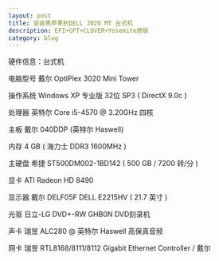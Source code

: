 ```yaml
---
layout: post  
title: 安装黑苹果到DELL 3020 MT 台式机  
description: EFI+GPT+CLOVER+Yosemite原版  
category: blog   
---
```

  
硬件信息：台式机  

电脑型号    戴尔 OptiPlex 3020 Mini Tower  

操作系统    Windows XP 专业版 32位 SP3 ( DirectX 9.0c )  

处理器  英特尔 Core i5-4570 @ 3.20GHz 四核  

主板    戴尔 040DDP (英特尔 Haswell)  

内存    4 GB ( 海力士 DDR3 1600MHz )  

主硬盘  希捷 ST500DM002-1BD142 ( 500 GB / 7200 转/分 )  
    
显卡    ATI Radeon HD 8490   

显示器  戴尔 DELF05F DELL E2215HV ( 21.7 英寸 )  

光驱    日立-LG DVD+-RW GHB0N DVD刻录机  

声卡    瑞昱 ALC280 @ 英特尔 Haswell 高保真音频  

网卡    瑞昱 RTL8168/8111/8112 Gigabit Ethernet Controller / 戴尔  

<!---
安装方法：  

efi+gpt+clover+10.10.2原版  
  
安装过程：  
  
SSD固态硬盘(在SATA0口)+机械硬盘(在SATA1口),全盘安装不存在双系统  
  
拔掉ATI Radeon HD 8490(DVI+DP),曾尝试了DSDT+FB,但驱动不了DVI转VGA和DP转VGA。  
  
驱动核显HD4600(VGA+DP),不能用VGA接口,只能用DP转VGA。  
  
0 制作U盘引导盘+安装盘(OS X下制作)  
0.1 分区,大于2G时,  
0.1.1分一个分区(其实生成两个分区,第一个为EFI分区,第二个为这里设置的分区)：格式Mac OS Extended(Journaled)  
0.1.2分三个分区,1:FAT32 200M 2:Mac OS Extended(Journaled) 7GB 3:exFat 余下的空间  
  
![](2015-03-20-install-yosemite-on-dell-3020-mini-tower/0.1.2_0.png)  
![](2015-03-20-install-yosemite-on-dell-3020-mini-tower/0.1.2_1.png)  
![](2015-03-20-install-yosemite-on-dell-3020-mini-tower/0.1.2_2.png)  
  
0.2 写入10.10.app  
    sudo 10.10.app/Contents/Resources/createinstallmedia --volume U盘位置 --applicationpath 10.10.app --no interaction  
例如：  
    sudo /Volumes/UPan/OS/Install\ OS\ X\ Yosemite.app/Contents/Resources/createinstallmedia --volume /Volumes/OSU/ --applicationpath /Volumes/UPan/OS/Install\ OS\ X\ Yosemite.app --no interaction  
  
![](2015-03-20-install-yosemite-on-dell-3020-mini-tower/0.2_0.png)  
  
  
0.3 clover 安装到U盘(选择U盘,其实是安装到U盘的EFI分区)  
下载 http://sourceforge.net/projects/cloverefiboot/  
0.3.1分一个分区时：  
格式化EFI 为FAT32F分区 ,否则clover configer 看不到  
$ diskutil list  
$ sudo newfs_msdos -v EFI -F 32 /dev/rdisk3s1  
三个分区时,直接安装选择200M的FAT分区。  
0.3.2安装为EFI模式  
  
![](2015-03-20-install-yosemite-on-dell-3020-mini-tower/0.3.2_0.png)  
![](2015-03-20-install-yosemite-on-dell-3020-mini-tower/0.3.2_1.png)  
![](2015-03-20-install-yosemite-on-dell-3020-mini-tower/0.3.2_2.png)  
![](2015-03-20-install-yosemite-on-dell-3020-mini-tower/0.3.2_3.png)  
  
  
0.3.3 clover 配置  
  
首先默认选项全部清空,尤其是injectATI INTEL NV,然后 drivers64UEFI/中加入HFSPlus.efi ,删除VBoxHfs-64.efi.//否则五国：AppleACPIPlatform + IOPCIFamily 错误。  
  
加入FakeSMC.kext  
  
除了,   
Boot:  kext-dev-mode=1   
System Parameters:Inject Kexts=yes //否则kexts/10.10/下的驱动不加载,包括FakeSMC.kext..  
Devices:USB Inject=yes FixOwnership=yes //否则五国 waitting on <dict ID="0">....  
  
参见http://www.tonymacx86.com/yosemite-desktop-guides/144426-how-install-os-x-yosemite-using-clover.html  
  
1 安装系统  
1.0 转化硬盘从MBR到GPT(新买的INTEL SSD 没有转化,但成功了,可能默认为GPT).  
  
1.1 安装时BIOS设置  
硬盘AHCI模式,不需要关闭USB3.0  
EFI+GPT  
  
1.2 排除五国  
没有五国  
1.3 安装系统  
选择语言->磁盘工具->安装到SSD。。。大概十几分钟  
重启一次,U盘启动,选择"Install ..."继续,十分钟左右  
重启,选择 SSD硬盘 进入系统配置  
  
  
1.4 安装clover到硬盘EFI分区,设置启动为EFI+GPT  
转化EFI分区为FAT32格式,以便以后安装MAC+WINDOWS双系统,  
$ diskutil list  
$ sudo newfs_msdos -v EFI -F 32 /dev/rdisk0s1  
  
![](2015-03-20-install-yosemite-on-dell-3020-mini-tower/1.4_0.png)  
  
Boot: -v kext-dev-mode=1   
Devices:USB Inject=yes FixOwnership=yes(?)  
拷入FakeSMC.kext   
  
2 安装驱动  
2.1 显卡  
Graphics:Inject Intel=yes,ig-platform-id=0x0d220003//(驱动HD4600)  
Ingect EDID =yes,Custom EDID=....//(识别显示器)  
2.1.1 怎么得到EDID？  
我是链接到白苹果上,用SwitchResX得到的  
2.2 声卡  
安装VoodooHDA.pmg ,开机有电流音,修改kext里info.list中的iGain=0,iMix=90  
2.3 网卡  
RealtekRTL8111.kext到kexts/10.10  
2.4 加载驱动,需要clover设置  
System Parameters:Inject Kexts=yes ,No Caches=yes  
  
![](2015-03-20-install-yosemite-on-dell-3020-mini-tower/2.4_0.png)  
![](2015-03-20-install-yosemite-on-dell-3020-mini-tower/2.4_1.png)  
![](2015-03-20-install-yosemite-on-dell-3020-mini-tower/2.4_2.png)  
![](2015-03-20-install-yosemite-on-dell-3020-mini-tower/2.4_3.png)  
![](2015-03-20-install-yosemite-on-dell-3020-mini-tower/2.4_4.png)  
![](2015-03-20-install-yosemite-on-dell-3020-mini-tower/2.4_5.png)  
![](2015-03-20-install-yosemite-on-dell-3020-mini-tower/2.4_6.png)  
  
3 其他  
3.1 降频？  
不需要,自动调频  
  
4  移动多媒体类的文件夹到第二个硬盘  
lidj$ sudo mv Movies/ /Volumes/SecMedia/  
lidj$ ln -s /Volumes/SecMedia/Movies/ Movies  
  
![](2015-03-20-install-yosemite-on-dell-3020-mini-tower/4_0.png)  
-->

